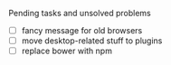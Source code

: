 Pending tasks and unsolved problems
- [ ] fancy message for old browsers
- [ ] move desktop-related stuff to plugins
- [ ] replace bower with npm